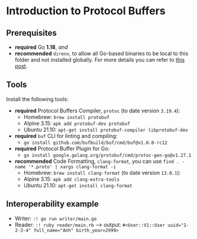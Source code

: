 # Introduction to Protocol Buffers

## Prerequisites

* **required** Go **1.18**, _and_
* **recommended** `direnv`, to allow all Go-based binaries to be local to this folder and not installed globally. For more details you can refer to [this post](https://mariocarrion.com/2020/11/20/golang-go-tool-direnv.html).

## Tools

Install the following tools:

* **required** Protocol Buffers Compiler, `protoc` (to date version `3.19.4`):
    * Homebrew: `brew install protobuf`
    * Alpine 3.15: `apk add protobuf-dev protobuf`
    * Ubuntu 21.10: `apt-get install protobuf-compiler libprotobuf-dev`
* **required** `buf` CLI for linting and compiling:
    * `go install github.com/bufbuild/buf/cmd/buf@v1.0.0-rc12`
* **required** Protocol Buffer Plugin for Go:
    * `go install google.golang.org/protobuf/cmd/protoc-gen-go@v1.27.1`
* **recommended** Code Formatting, `clang-format`, you can use `find . -name '*.proto' | xargs clang-format -i`
    * Homebrew: `brew install clang-format` (to date version `13.0.1`):
    * Alpine 3.15: `apk add clang-extra-tools`
    * Ubuntu 21.10: `apt-get install clang-format`

## Interoperability example
- Writer: `:! go run writer/main.go`
- Reader: `:! ruby reader/main.rb` --> output: `#<User::V1::User uuid="1-2-3-4" full_name="Anh" birth_year=2999>`
